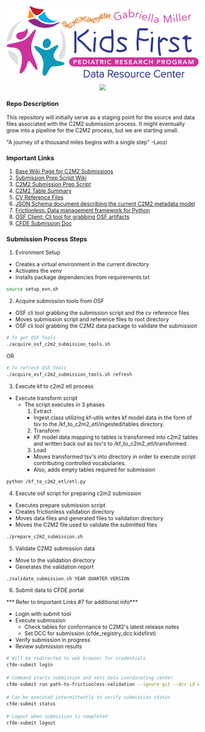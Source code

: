 <p align="center">
  <img src="docs/kids_first_logo.svg" alt="Kids First repository logo" width="660px" />
</p>
<p align="center">
  <a href="https://github.com/kids-first/kf-template-repo/blob/master/LICENSE"><img src="https://img.shields.io/github/license/kids-first/kf-template-repo.svg?style=for-the-badge"></a>
</p>

### Repo Description

This repository will initially serve as a staging point for the source and data files associated with the C2M2 submission process. It might eventually grow into a pipeline for the C2M2 process, but we are starting small.

"A journey of a thousand miles begins with a single step" -Laozi

### Important Links

1. [Base Wiki Page for C2M2 Submissions](https://github.com/nih-cfde/published-documentation/wiki/Quickstart)
2. [Submission Prep Script Wiki](https://github.com/nih-cfde/published-documentation/wiki/submission-prep-script)
3. [C2M2 Submission Prep Script](https://osf.io/c67sp)
4. [C2M2 Table Summary](https://github.com/nih-cfde/published-documentation/wiki/C2M2-Table-Summary)
4. [CV Reference Files](https://osf.io/bq6k9/files/osfstorage)
4. [JSON Schema document describing the current C2M2 metadata model](https://osf.io/c63aw/)
5. [Frictionless: Data management framework for Python](https://pypi.org/project/frictionless/)
6. [OSF Client: Cli tool for grabbing OSF artifacts](https://osfclient.readthedocs.io/en/latest/)
7. [CFDE Submission Doc](https://docs.nih-cfde.org/en/latest/cfde-submit/docs/)

### Submission Process Steps

1. Evironment Setup 
 - Creates a virtual environment in the current directory
 - Activates the venv
 - Installs package dependencies from requirements.txt

 ```bash
source setup_evn.sh
 ```

2. Acquire submission tools from OSF
- OSF cli tool grabbing the submission script and the cv reference files
- Moves submission script and reference files to root directory 
- OSF cli tool grabbing the C2M2 data package to validate the submission

```bash
# To get OSF Tools
./acquire_osf_c2m2_submission_tools.sh
```
OR
```bash
# To refresh OSF Tools
./acquire_osf_c2m2_submission_tools.sh refresh
```

3. Execute kf to c2m2 etl process
- Execute transform script
  - The script executes in 3 phases
    1. Extract 
      * Ingest class utilizing kf-utils writes kf model data in the form of tsv to the /kf_to_c2m2_etl/ingested/tables directory.
    2. Transform 
      * KF model data mapping to tables is transformed into c2m2 tables and written back out as tsv's to /kf_to_c2m2_etl/transformed.
    3. Load 
      * Moves transformed tsv's into directory in order to execute script contributing controlled vocabularies.
      * Also, adds empty tables required for submission

```bash
python /kf_to_c2m2_etl/etl.py
```

4. Execute osf script for preparing c2m2 submission 
 - Executes prepare submission script 
 - Creates frictionless validation directory 
 - Moves data files and generated files to validation directory
 - Moves the C2M2 file used to validate the submitted files

```bash
./prepare_c2m2_submission.sh
```

5. Validate C2M2 submission data
 - Move to the validation directory 
 - Generates the validation report 

 ```bash
./validate_submission.sh YEAR QUARTER VERSION
 ```

6. Submit data to CFDE portal

*** Refer to Important Links #7 for additional info***
 - Login with submit tool 
 - Execute submission
   * Check tables for conformance to C2M2's latest release notes
   * Set DCC for submission (cfde_registry_dcc:kidsfirst)
 - Verify submission in progress
 - Review submission results

 ```bash
# Will be redirected to web browser for credentials
cfde-submit login 

# Command starts submission and sets data coordinating center
cfde-submit run path-to-frictionless-validation --ignore-git --dcc-id cfde_registry_dcc:kidsfirst 

# Can be executed intermittently to verify submission status
cfde-submit status

# Logout when submission is completed
cfde-submit logout
```